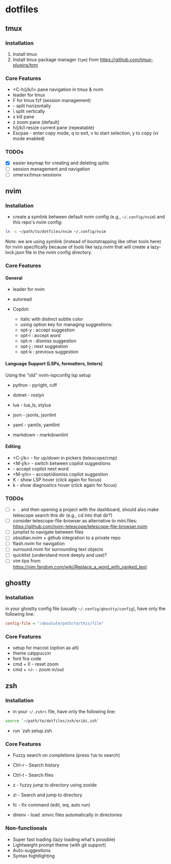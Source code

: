 # dotfiles

## tmux

### Installation

1. Install tmux
2. Install tmux package manager (`tpm`) from https://github.com/tmux-plugins/tpm

### Core Features

- <C-h/j/k/l> pane navigation in tmux & nvim
- <C-a> leader for tmux
- <C-a>F for tmux fzf (session management)
- <C-a>- split horizontally
- <C-a>\ split vertically
- <C-a>x kill pane
- <C-a>z zoom pane (default)
- <C-a>h/j/k/l resize current pane (repeatable)
- <C-a>Escpae - enter copy mode, q to exit, v to start selection, y to copy (vi mode enabled)

### TODOs

- [x] easier keymap for creating and deleting splits
- [ ] session management and navigation
- [ ] omerxx/tmux-sessionx

## nvim

### Installation

- create a symlink between default nvim config (e.g., `~/.config/nvim`) and this repo's nvim config:
```bash
ln -s ~/path/to/dotfiles/nvim ~/.config/nvim
```

Note: we are using symlink (instead of bootstrapping like other tools here) for nvim specifically because of tools like lazy.nvim that will create a lazy-lock.json file in the nvim config directory.

### Core Features

#### General
- <space> leader for nvim
- autoread

- Copilot:
    - italic with distinct subtle color
    - using option key for managing suggestions:
    - opt-y : accept suggestion
    - opt-l : accept word
    - opt-n : dismiss suggestion
    - opt-j : next suggestion
    - opt-k : previous suggestion

#### Language Support (LSPs, formatters, linters)
Using the "old" nvim-lspconfig lsp setup

- python - pyright, ruff
- dotnet - roslyn

- lua - lua_ls, stylua
- json - jsonls, jsonlint
- yaml - yamlls, yamllint
- markdown - markdownlint

#### Editing

- <C-j/k> - for up/down in pickers (telescope/cmp)
- <M-j/k> - switch between copilot suggestions
- <M-l> - accept copilot next word
- <M-y/n> - accept/dismiss copilot suggestion
- K - show LSP hover (click again for focus)
- <leader>k - show diagnostics hover (click again for focus)

### TODOs

- [ ] `n .` and then opening a project with the dashboard, should also make telescope search this
      dir (e.g., cd into that dir?)
- [ ] consider telescope-file-browser as alternative to mini.files:
      https://github.com/nvim-telescope/telescope-file-browser.nvim
- [ ] jumplist to navigate between files
- [ ] obsidian.nvim + github integration to a private repo
- [ ] flash.nvim for navigation
- [ ] surround.nvim for surrounding text objects
- [ ] quicklist (understand more deeply and use)?
- [ ] vim tips from https://vim.fandom.com/wiki/Replace_a_word_with_yanked_text

## ghostty

### Installation
in your ghostty config file (usually `~/.config/ghostty/config`), have only the following line:
```ini
config-file = "/absolute/path/to/this/file"
```

### Core Features
- setup for macost (option as alt)
- theme catppuccin
- font fira code
- cmd + 0 - reset zoom
- cmd + =/- - zoom in/out

## zsh

### Installation
- in your `~/.zshrc` file, have only the following line:

```zsh
source `~/path/to/dotfiles/zsh/oribi.zsh`
```

- run `zsh setup.zsh

### Core Features

- Fuzzy search on completions (press `Tab` to search)
- Ctrl-r - Search history
- Ctrl-t - Search files
- z - fuzzy jump to directory using zoxide
- zi - Search and jump to directory

- fc - fix command (edit, wq, auto run)

- direnv - load .envrc files automatically in directories

### Non-functionals

- Super fast loading (lazy loading what's possible)
- Lightweight prompt theme (with git support)
- Auto-suggestions
- Syntax hightlighting

